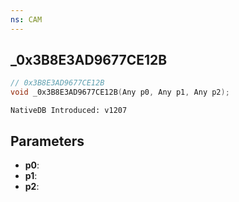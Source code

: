 ```yaml
---
ns: CAM
---
```

## _0x3B8E3AD9677CE12B

```c
// 0x3B8E3AD9677CE12B
void _0x3B8E3AD9677CE12B(Any p0, Any p1, Any p2);
```

```
NativeDB Introduced: v1207
```

## Parameters
* **p0**:
* **p1**:
* **p2**:
